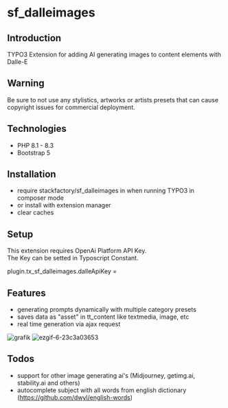 # sf_dalleimages

## Introduction
TYPO3 Extension for adding AI generating images to content elements with Dalle-E

## Warning
Be sure to not use any stylistics, artworks or artists presets that can cause copyright issues for commercial deployment.

## Technologies
- PHP 8.1 - 8.3
- Bootstrap 5

## Installation

- require stackfactory/sf_dalleimages in when running TYPO3 in composer mode
- or install with extension manager
- clear caches

## Setup 
This extension requires OpenAi Platform API Key. </br>
The Key can be setted in Typoscript Constant.</br> 

plugin.tx_sf_dalleimages.dalleApiKey = 

## Features
- generating prompts dynamically with multiple category presets
- saves data as "asset" in tt_content like textmedia, image, etc 
- real time generation via ajax request

![grafik](https://github.com/akaufhold/sf_dalleimages/assets/27824413/bfc64ede-093b-4fb1-9e8a-583cbcfc389e)
![ezgif-6-23c3a03653](https://github.com/akaufhold/sf_dalleimages/assets/27824413/81252f1d-0816-4f20-9384-1900a1144f93)

## Todos
- support for other image generating ai's (Midjourney, getimg.ai, stability.ai and others)
- autocomplete subject with all words from english dictionary (https://github.com/dwyl/english-words)
